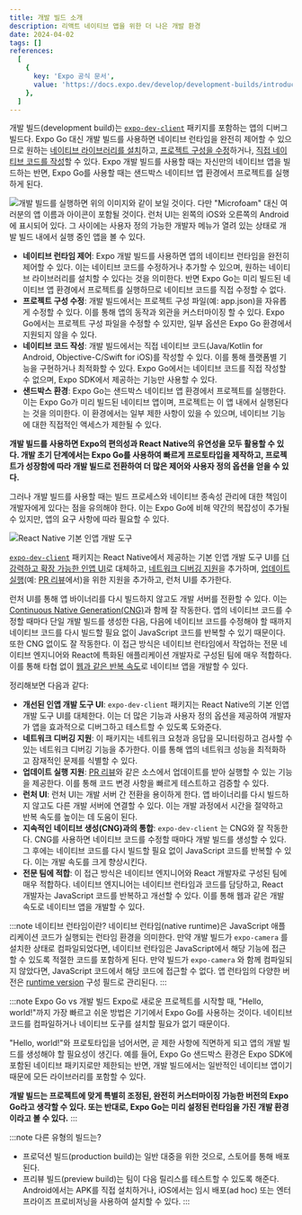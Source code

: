 ```yaml
---
title: 개발 빌드 소개
description: 리액트 네이티브 앱을 위한 더 나은 개발 환경
date: 2024-04-02
tags: []
references:
  [
    {
      key: 'Expo 공식 문서',
      value: 'https://docs.expo.dev/develop/development-builds/introduction/',
    },
  ]
---
```


개발 빌드(development build)는 [`expo-dev-client`](https://docs.expo.dev/versions/latest/sdk/dev-client/) 패키지를 포함하는 앱의 디버그 빌드다. Expo Go 대신 개발 빌드를 사용하면 네이티브 런타임을 완전히 제어할 수 있으므로 원하는 [네이티브 라이브러리를 설치](https://docs.expo.dev/workflow/using-libraries/#determining-third-party-library-compatibility)하고, [프로젝트 구성을 수정](https://docs.expo.dev/config-plugins/introduction/)하거나, [직접 네이티브 코드를 작성](https://docs.expo.dev/modules/get-started/)할 수 있다. Expo 개발 빌드를 사용할 때는 자신만의 네이티브 앱을 빌드하는 반면, Expo Go를 사용할 때는 샌드박스 네이티브 앱 환경에서 프로젝트를 실행하게 된다.

![개발 빌드를 실행하면 위의 이미지와 같이 보일 것이다. 다만 "Microfoam" 대신 여러분의 앱 이름과 아이콘이 포함될 것이다. 런처 UI는 왼쪽의 iOS와 오른쪽의 Android에 표시되어 있다. 그 사이에는 사용자 정의 가능한 개발자 메뉴가 열려 있는 상태로 개발 빌드 내에서 실행 중인 앱을 볼 수 있다.](https://s3.ap-northeast-2.amazonaws.com/vigorously.xyz/assets/images/expo-doc-home-develop-user-interface-development-builds-introduction/1.png)

- **네이티브 런타임 제어**: Expo 개발 빌드를 사용하면 앱의 네이티브 런타임을 완전히 제어할 수 있다. 이는 네이티브 코드를 수정하거나 추가할 수 있으며, 원하는 네이티브 라이브러리를 설치할 수 있다는 것을 의미한다. 반면 Expo Go는 미리 빌드된 네이티브 앱 환경에서 프로젝트를 실행하므로 네이티브 코드를 직접 수정할 수 없다.
- **프로젝트 구성 수정**: 개발 빌드에서는 프로젝트 구성 파일(예: app.json)을 자유롭게 수정할 수 있다. 이를 통해 앱의 동작과 외관을 커스터마이징 할 수 있다. Expo Go에서는 프로젝트 구성 파일을 수정할 수 있지만, 일부 옵션은 Expo Go 환경에서 지원되지 않을 수 있다.
- **네이티브 코드 작성**: 개발 빌드에서는 직접 네이티브 코드(Java/Kotlin for Android, Objective-C/Swift for iOS)를 작성할 수 있다. 이를 통해 플랫폼별 기능을 구현하거나 최적화할 수 있다. Expo Go에서는 네이티브 코드를 직접 작성할 수 없으며, Expo SDK에서 제공하는 기능만 사용할 수 있다.
- **샌드박스 환경**: Expo Go는 샌드박스 네이티브 앱 환경에서 프로젝트를 실행한다. 이는 Expo Go가 미리 빌드된 네이티브 앱이며, 프로젝트는 이 앱 내에서 실행된다는 것을 의미한다. 이 환경에서는 일부 제한 사항이 있을 수 있으며, 네이티브 기능에 대한 직접적인 액세스가 제한될 수 있다.

**개발 빌드를 사용하면 Expo의 편의성과 React Native의 유연성을 모두 활용할 수 있다. 개발 초기 단계에서는 Expo Go를 사용하여 빠르게 프로토타입을 제작하고, 프로젝트가 성장함에 따라 개발 빌드로 전환하여 더 많은 제어와 사용자 정의 옵션을 얻을 수 있다.**

그러나 개발 빌드를 사용할 때는 빌드 프로세스와 네이티브 종속성 관리에 대한 책임이 개발자에게 있다는 점을 유의해야 한다. 이는 Expo Go에 비해 약간의 복잡성이 추가될 수 있지만, 앱의 요구 사항에 따라 필요할 수 있다.

![React Native 기본 인앱 개발 도구](https://s3.ap-northeast-2.amazonaws.com/vigorously.xyz/assets/images/expo-doc-home-develop-user-interface-development-builds-introduction/2.jpeg)

[`expo-dev-client`](https://docs.expo.dev/versions/latest/sdk/dev-client/) 패키지는 React Native에서 제공하는 기본 인앱 개발 도구 UI를 [더 강력하고 확장 가능한 인앱 UI](https://docs.expo.dev/debugging/tools/#developer-menu)로 대체하고, [네트워크 디버깅 지원](https://docs.expo.dev/debugging/tools/#inspecting-network-requests)을 추가하며, [업데이트 실행](https://docs.expo.dev/eas-update/expo-dev-client/)(예: [PR 리뷰](https://docs.expo.dev/develop/development-builds/development-workflows/#pr-previews)에서)을 위한 지원을 추가하고, 런처 UI를 추가한다.

런처 UI를 통해 앱 바이너리를 다시 빌드하지 않고도 개발 서버를 전환할 수 있다. 이는 [Continuous Native Generation(CNG)](https://docs.expo.dev/workflow/continuous-native-generation/)과 함께 잘 작동한다. 앱의 네이티브 코드를 수정할 때마다 단일 개발 빌드를 생성한 다음, 다음에 네이티브 코드를 수정해야 할 때까지 네이티브 코드를 다시 빌드할 필요 없이 JavaScript 코드를 반복할 수 있기 때문이다. 또한 CNG 없이도 잘 작동한다. 이 접근 방식은 네이티브 런타임에서 작업하는 전문 네이티브 엔지니어와 React에 특화된 애플리케이션 개발자로 구성된 팀에 매우 적합하다. 이를 통해 타협 없이 [웹과 같은 반복 속도](https://blog.expo.dev/javascript-driven-development-with-custom-runtimes-eda87d574c9d)로 네이티브 앱을 개발할 수 있다.

정리해보면 다음과 같다:

- **개선된 인앱 개발 도구 UI**: `expo-dev-client` 패키지는 React Native의 기본 인앱 개발 도구 UI를 대체한다. 이는 더 많은 기능과 사용자 정의 옵션을 제공하여 개발자가 앱을 효과적으로 디버그하고 테스트할 수 있도록 도와준다.
- **네트워크 디버깅 지원**: 이 패키지는 네트워크 요청과 응답을 모니터링하고 검사할 수 있는 네트워크 디버깅 기능을 추가한다. 이를 통해 앱의 네트워크 성능을 최적화하고 잠재적인 문제를 식별할 수 있다.
- **업데이트 실행 지원**: [PR 리뷰](https://docs.expo.dev/develop/development-builds/development-workflows/#pr-previews)와 같은 소스에서 업데이트를 받아 실행할 수 있는 기능을 제공한다. 이를 통해 코드 변경 사항을 빠르게 테스트하고 검증할 수 있다.
- **런처 UI**: 런처 UI는 개발 서버 간 전환을 용이하게 한다. 앱 바이너리를 다시 빌드하지 않고도 다른 개발 서버에 연결할 수 있다. 이는 개발 과정에서 시간을 절약하고 반복 속도를 높이는 데 도움이 된다.
- **지속적인 네이티브 생성(CNG)과의 통합**: `expo-dev-client` 는 CNG와 잘 작동한다. CNG를 사용하면 네이티브 코드를 수정할 때마다 개발 빌드를 생성할 수 있다. 그 후에는 네이티브 코드를 다시 빌드할 필요 없이 JavaScript 코드를 반복할 수 있다. 이는 개발 속도를 크게 향상시킨다.
- **전문 팀에 적합**: 이 접근 방식은 네이티브 엔지니어와 React 개발자로 구성된 팀에 매우 적합하다. 네이티브 엔지니어는 네이티브 런타임과 코드를 담당하고, React 개발자는 JavaScript 코드를 반복하고 개선할 수 있다. 이를 통해 웹과 같은 개발 속도로 네이티브 앱을 개발할 수 있다.

:::note 네이티브 런타임이란?
네이티브 런타임(native runtime)은 JavaScript 애플리케이션 코드가 실행되는 런타임 환경을 의미한다. 만약 개발 빌드가 `expo-camera` 를 설치한 상태로 컴파일되었다면, 네이티브 런타임은 JavaScript에서 해당 기능에 접근할 수 있도록 적절한 코드를 포함하게 된다. 만약 빌드가 `expo-camera` 와 함께 컴파일되지 않았다면, JavaScript 코드에서 해당 코드에 접근할 수 없다. 앱 런타임의 다양한 버전은 [runtime version](https://docs.expo.dev/eas-update/runtime-versions/) 구성 필드로 관리된다.
:::

:::note Expo Go vs 개발 빌드
Expo로 새로운 프로젝트를 시작할 때, "Hello, world!"까지 가장 빠르고 쉬운 방법은 기기에서 Expo Go를 사용하는 것이다. 네이티브 코드를 컴파일하거나 네이티브 도구를 설치할 필요가 없기 때문이다.

"Hello, world!"와 프로토타입을 넘어서면, 곧 제한 사항에 직면하게 되고 앱의 개발 빌드를 생성해야 할 필요성이 생긴다. 예를 들어, Expo Go 샌드박스 환경은 Expo SDK에 포함된 네이티브 패키지로만 제한되는 반면, 개발 빌드에서는 일반적인 네이티브 앱이기 때문에 모든 라이브러리를 포함할 수 있다.

**개발 빌드는 프로젝트에 맞게 특별히 조정된, 완전히 커스터마이징 가능한 버전의 Expo Go라고 생각할 수 있다. 또는 반대로, Expo Go는 미리 설정된 런타임을 가진 개발 환경이라고 볼 수 있다.**
:::

:::note 다른 유형의 빌드는?

- 프로덕션 빌드(production build)는 일반 대중을 위한 것으로, 스토어를 통해 배포된다.
- 프리뷰 빌드(preview build)는 팀이 다음 릴리스를 테스트할 수 있도록 해준다. Android에서는 APK를 직접 설치하거나, iOS에서는 임시 배포(ad hoc) 또는 엔터프라이즈 프로비저닝을 사용하여 설치할 수 있다.
  :::
